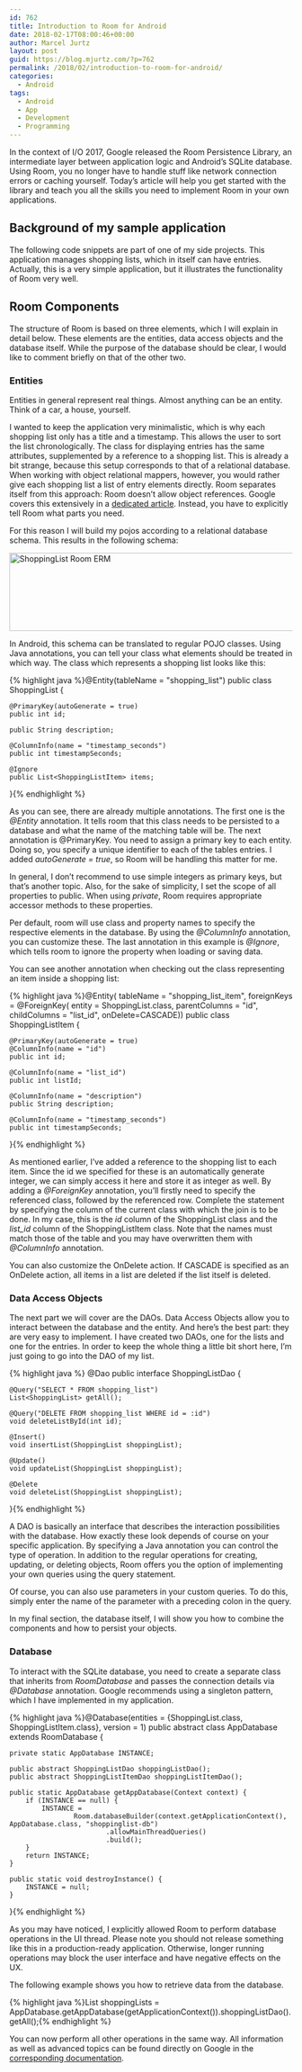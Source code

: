 ```yaml
---
id: 762
title: Introduction to Room for Android
date: 2018-02-17T08:00:46+00:00
author: Marcel Jurtz
layout: post
guid: https://blog.mjurtz.com/?p=762
permalink: /2018/02/introduction-to-room-for-android/
categories:
  - Android
tags:
  - Android
  - App
  - Development
  - Programming
---
```

In the context of I/O 2017, Google released the Room Persistence Library, an intermediate layer between application logic and Android&#8217;s SQLite database. Using Room, you no longer have to handle stuff like network connection errors or caching yourself. Today&#8217;s article will help you get started with the library and teach you all the skills you need to implement Room in your own applications.

## Background of my sample application

The following code snippets are part of one of my side projects. This application manages shopping lists, which in itself can have entries. Actually, this is a very simple application, but it illustrates the functionality of Room very well.

## Room Components

The structure of Room is based on three elements, which I will explain in detail below. These elements are the entities, data access objects and the database itself. While the purpose of the database should be clear, I would like to comment briefly on that of the other two.

### Entities

Entities in general represent real things. Almost anything can be an entity. Think of a car, a house, yourself.

I wanted to keep the application very minimalistic, which is why each shopping list only has a title and a timestamp. This allows the user to sort the list chronologically. The class for displaying entries has the same attributes, supplemented by a reference to a shopping list. This is already a bit strange, because this setup corresponds to that of a relational database. When working with object relational mappers, however, you would rather give each shopping list a list of entry elements directly. Room separates itself from this approach: Room doesn&#8217;t allow object references. Google covers this extensively in a [dedicated article](https://developer.android.com/training/data-storage/room/referencing-data.html#understand-no-object-references). Instead, you have to explicitly tell Room what parts you need.

For this reason I will build my pojos according to a relational database schema. This results in the following schema:

<img src="https://i2.wp.com/blog.mjurtz.com/wp-content/uploads/2018/02/ShoppingListRoomERM.png?resize=750%2C139&#038;ssl=1" alt="ShoppingList Room ERM" class="aligncenter wp-image-768 size-full" width="750" height="139" srcset="https://i2.wp.com/blog.mjurtz.com/wp-content/uploads/2018/02/ShoppingListRoomERM.png?w=802&ssl=1 802w, https://i2.wp.com/blog.mjurtz.com/wp-content/uploads/2018/02/ShoppingListRoomERM.png?resize=500%2C93&ssl=1 500w" sizes="(max-width: 750px) 100vw, 750px" data-recalc-dims="1" />

In Android, this schema can be translated to regular POJO classes. Using Java annotations, you can tell your class what elements should be treated in which way. The class which represents a shopping list looks like this:

{% highlight java %}@Entity(tableName = "shopping_list")
public class ShoppingList {

    @PrimaryKey(autoGenerate = true)
    public int id;

    public String description;

    @ColumnInfo(name = "timestamp_seconds")
    public int timestampSeconds;

    @Ignore
    public List<ShoppingListItem> items;
}{% endhighlight %}

As you can see, there are already multiple annotations. The first one is the _@Entity_ annotation. It tells room that this class needs to be persisted to a database and what the name of the matching table will be. The next annotation is @PrimaryKey. You need to assign a primary key to each entity. Doing so, you specify a unique identifier to each of the tables entries. I added _autoGenerate = true_, so Room will be handling this matter for me.

In general, I don&#8217;t recommend to use simple integers as primary keys, but that&#8217;s another topic. Also, for the sake of simplicity, I set the scope of all properties to public. When using _private_, Room requires appropriate accessor methods to these properties.

Per default, room will use class and property names to specify the respective elements in the database. By using the _@ColumnInfo_ annotation, you can customize these. The last annotation in this example is _@Ignore_, which tells room to ignore the property when loading or saving data.

You can see another annotation when checking out the class representing an item inside a shopping list:

{% highlight java %}@Entity(
        tableName = "shopping_list_item",
        foreignKeys = @ForeignKey(
                entity = ShoppingList.class,
                parentColumns = "id",
                childColumns = "list_id",
                onDelete=CASCADE))
public class ShoppingListItem {

    @PrimaryKey(autoGenerate = true)
    @ColumnInfo(name = "id")
    public int id;

    @ColumnInfo(name = "list_id")
    public int listId;

    @ColumnInfo(name = "description")
    public String description;

    @ColumnInfo(name = "timestamp_seconds")
    public int timestampSeconds;
}{% endhighlight %}

As mentioned earlier, I&#8217;ve added a reference to the shopping list to each item. Since the id we specified for these is an automatically generate integer, we can simply access it here and store it as integer as well. By adding a _@ForeignKey_ annotation, you&#8217;ll firstly need to specify the referenced class, followed by the referenced row. Complete the statement by specifying the column of the current class with which the join is to be done. In my case, this is the _id_ column of the ShoppingList class and the _list_id_ column of the ShoppingListItem class. Note that the names must match those of the table and you may have overwritten them with _@ColumnInfo_ annotation.

You can also customize the OnDelete action. If CASCADE is specified as an OnDelete action, all items in a list are deleted if the list itself is deleted.

### Data Access Objects

The next part we will cover are the DAOs. Data Access Objects allow you to interact between the database and the entity. And here&#8217;s the best part: they are very easy to implement. I have created two DAOs, one for the lists and one for the entries. In order to keep the whole thing a little bit short here, I&#8217;m just going to go into the DAO of my list.

{% highlight java %}
@Dao
public interface ShoppingListDao {

    @Query("SELECT * FROM shopping_list")
    List<ShoppingList> getAll();

    @Query("DELETE FROM shopping_list WHERE id = :id")
    void deleteListById(int id);

    @Insert()
    void insertList(ShoppingList shoppingList);

    @Update()
    void updateList(ShoppingList shoppingList);

    @Delete
    void deleteList(ShoppingList shoppingList);
}{% endhighlight %}

A DAO is basically an interface that describes the interaction possibilities with the database. How exactly these look depends of course on your specific application. By specifying a Java annotation you can control the type of operation. In addition to the regular operations for creating, updating, or deleting objects, Room offers you the option of implementing your own queries using the query statement.

Of course, you can also use parameters in your custom queries. To do this, simply enter the name of the parameter with a preceding colon in the query.

In my final section, the database itself, I will show you how to combine the components and how to persist your objects.

### Database

To interact with the SQLite database, you need to create a separate class that inherits from _RoomDatabase_ and passes the connection details via _@Database_ annotation. Google recommends using a singleton pattern, which I have implemented in my application.

{% highlight java %}@Database(entities = {ShoppingList.class, ShoppingListItem.class}, version = 1)
public abstract class AppDatabase extends RoomDatabase {

    private static AppDatabase INSTANCE;

    public abstract ShoppingListDao shoppingListDao();
    public abstract ShoppingListItemDao shoppingListItemDao();

    public static AppDatabase getAppDatabase(Context context) {
        if (INSTANCE == null) {
            INSTANCE =
                    Room.databaseBuilder(context.getApplicationContext(), AppDatabase.class, "shoppinglist-db")
                            .allowMainThreadQueries()
                            .build();
        }
        return INSTANCE;
    }

    public static void destroyInstance() {
        INSTANCE = null;
    }
}{% endhighlight %}

As you may have noticed, I explicitly allowed Room to perform database operations in the UI thread. Please note you should not release something like this in a production-ready application. Otherwise, longer running operations may block the user interface and have negative effects on the UX.

The following example shows you how to retrieve data from the database.

{% highlight java %}List<ShoppingList> shoppingLists = AppDatabase.getAppDatabase(getApplicationContext()).shoppingListDao().getAll();{% endhighlight %}

You can now perform all other operations in the same way. All information as well as advanced topics can be found directly on Google in the [corresponding documentation](https://developer.android.com/topic/libraries/architecture/room.html).
